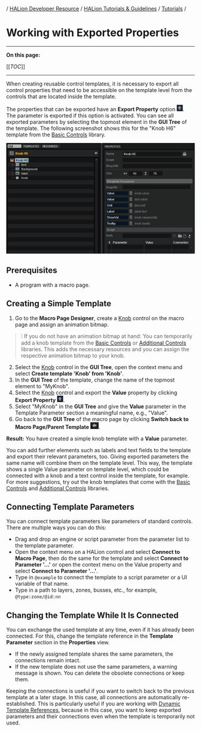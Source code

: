 / [HALion Developer Resource](../../HALion-Developer-Resource.md) / [HALion Tutorials & Guidelines](./HALion-Tutorials-Guidelines.md) / [Tutorials](./Tutorials.md) /

# Working with Exported Properties

---

**On this page:**

[[_TOC_]]

---

When creating reusable control templates, it is necessary to export all control properties that need to be accessible on the template level from the controls that are located inside the template.

The properties that can be exported have an **Export Property** option ![Export Property](../images/Export-Property.png). The parameter is exported if this option is activated. You can see all exported parameters by selecting the topmost element in the **GUI Tree** of the template. The following screenshot shows this for the "Knob H6" template from the [Basic Controls](../../HALion-Macro-Page/pages/Exploring-Templates.md#basic-controls) library.

![Working with Exported Properties Knob H6](../images/Working-with-Exported-Properties-Knob-H6.png)

## Prerequisites

* A program with a macro page.

## Creating a Simple Template

1. Go to the **Macro Page Designer**, create a [Knob](../../HALion-Macro-Page/pages/Knob.md) control on the macro page and assign an animation bitmap.

>&#10069; If you do not have an animation bitmap at hand: You can temporarily add a knob template from the [Basic Controls](../../HALion-Macro-Page/pages/Exploring-Templates.md#basic-controls) or [Additional Controls](../../HALion-Macro-Page/pages/Exploring-Templates.md#additional-controls) libraries. This adds the necessary resources and you can assign the respective animation bitmap to your knob.

2. Select the [Knob](../../HALion-Macro-Page/pages/Knob.md) control in the **GUI Tree**, open the context menu and select **Create template 'Knob' from 'Knob'**.
2. In the **GUI Tree** of the template, change the name of the topmost element to "MyKnob".
2. Select the [Knob](../../HALion-Macro-Page/pages/Knob.md) control and export the **Value** property by clicking **Export Property** ![Export Property](../images/Export-Property.png).
2. Select "MyKnob" in the **GUI Tree** and give the **Value** parameter in the Template Parameter section a meaningful name, e.g., "Value".
2. Go back to the **GUI Tree** of the macro page by clicking  **Switch back to Macro Page/Parent Template** ![Switch Back to Macro Page](../images/Switch-Back-to-Macro-Page.png).

**Result:** You have created a simple knob template with a **Value** parameter.

You can add further elements such as labels and text fields to the template and export their relevant parameters, too. Giving exported parameters the same name will combine them on the template level. This way, the template shows a single Value parameter on template level, which could be connected with a knob and a text control inside the template, for example. For more suggestions, try out the knob templates that come with the [Basic Controls](../../HALion-Macro-Page/pages/Exploring-Templates.md#basic-controls) and [Additional Controls](../../HALion-Macro-Page/pages/Exploring-Templates.md#additional-controls) libraries.

## Connecting Template Parameters

You can connect template parameters like parameters of standard controls. There are multiple ways you can do this:

* Drag and drop an engine or script parameter from the parameter list to the template parameter.
* Open the context menu on a HALion control and select **Connect to Macro Page**, then do the same for the template and select **Connect to Parameter '...'** or open the context menu on the Value property and select **Connect to Parameter '...'**.
* Type in ``@example`` to connect the template to a script parameter or a UI variable of that name.
* Type in a path to layers, zones, busses, etc., for example, ``@type:zone/@id:nn``

## Changing the Template While It Is Connected

You can exchange the used template at any time, even if it has already been connected. For this, change the template reference in the **Template Parameter** section in the **Properties** view.

* If the newly assigned template shares the same parameters, the connections remain intact.
* If the new template does not use the same parameters, a warning message is shown. You can delete the obsolete connections or keep them.

Keeping the connections is useful if you want to switch back to the previous template at a later stage. In this case, all connections are automatically re-established. This is particularly useful if you are working with [Dynamic Template References](./Dynamic-Template-References.md), because in this case, you want to keep exported parameters and their connections even when the template is temporarily not used.
